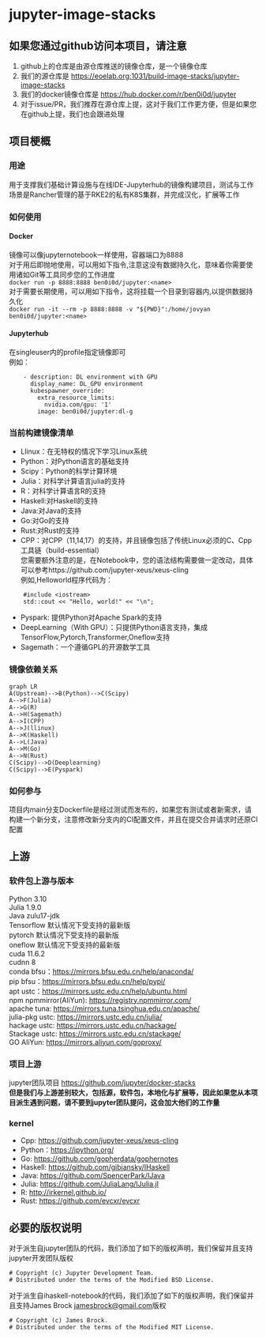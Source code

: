 # jupyter-image-stacks
## 如果您通过github访问本项目，请注意
1. github上的仓库是由源仓库推送的镜像仓库，是一个镜像仓库
2. 我们的源仓库是 https://eoelab.org:1031/build-image-stacks/jupyter-image-stacks  
3. 我们的docker镜像仓库是 https://hub.docker.com/r/ben0i0d/jupyter   
4. 对于issue/PR，我们推荐在源仓库上提，这对于我们工作更方便，但是如果您在github上提，我们也会跟进处理  
## 项目梗概
### 用途
用于支撑我们基础计算设施与在线IDE-Jupyterhub的镜像构建项目，测试与工作场景是Rancher管理的基于RKE2的私有K8S集群，并完成汉化，扩展等工作
### 如何使用
#### Docker
镜像可以像jupyternotebook一样使用，容器端口为8888  
对于用后即抛地使用，可以用如下指令,注意这没有数据持久化，意味着你需要使用诸如Git等工具同步您的工作进度  
`docker run -p 8888:8888 ben0i0d/jupyter:<name>`  
对于需要长期使用，可以用如下指令，这将挂载一个目录到容器内,以提供数据持久化  
`docker run -it --rm -p 8888:8888 -v "${PWD}":/home/jovyan ben0i0d/jupyter:<name>`  
#### Jupyterhub
在singleuser内的profile指定镜像即可  
例如：
```
    - description: DL environment with GPU
      display_name: DL_GPU environment
      kubespawner_override:
        extra_resource_limits:
          nvidia.com/gpu: '1'
        image: ben0i0d/jupyter:dl-g
```
### 当前构建镜像清单
* Llinux：在无特权的情况下学习Linux系统   
* Python：对Python语言的基础支持  
* Scipy：Python的科学计算环境  
* Julia：对科学计算语言julia的支持    
* R：对科学计算语言R的支持    
* Haskell:对Haskell的支持  
* Java:对Java的支持
* Go:对Go的支持
* Rust:对Rust的支持
* CPP：对CPP（11,14,17）的支持，并且镜像包括了传统Linux必须的C、Cpp工具链（build-essential）  
您需要额外注意的是，在Notebook中，您的语法结构需要做一定改动，具体可以参考https://github.com/jupyter-xeus/xeus-cling  
例如,Helloworld程序代码为：  
```
    #include <iostream>
    std::cout << "Hello, world!" << "\n";
```
* Pyspark: 提供Python对Apache Spark的支持  
* DeepLearning（With GPU）：只提供Python语言支持，集成TensorFlow,Pytorch,Transformer,Oneflow支持  
* Sagemath：一个遵循GPL的开源数学工具  
### 镜像依赖关系
```mermaid
graph LR
A(Upstream)-->B(Python)-->C(Scipy)
A-->F(Julia)
A-->G(R)
A-->H(Sagemath)
A-->I(CPP)
A-->J(llinux)
A-->K(Haskell)
A-->L(Java)
A-->M(Go)
A-->N(Rust)
C(Scipy)-->D(Deeplearning)  
C(Scipy)-->E(Pyspark)  
```  
### 如何参与
项目内main分支Dockerfile是经过测试而发布的，如果您有测试或者新需求，请构建一个新分支，注意修改新分支内的CI配置文件，并且在提交合并请求时还原CI配置
## 上游
### 软件包上游与版本
Python 3.10  
Julia 1.9.0  
Java zulu17-jdk  
Tensorflow 默认情况下受支持的最新版  
pytorch 默认情况下受支持的最新版  
oneflow 默认情况下受支持的最新版  
cuda 11.6.2  
cudnn 8  
conda bfsu：https://mirrors.bfsu.edu.cn/help/anaconda/  
pip bfsu：https://mirrors.bfsu.edu.cn/help/pypi/  
apt ustc：https://mirrors.ustc.edu.cn/help/ubuntu.html  
npm npmmirror(AliYun): https://registry.npmmirror.com/  
apache tuna: https://mirrors.tuna.tsinghua.edu.cn/apache/  
julia-pkg ustc: https://mirrors.ustc.edu.cn/julia/  
hackage ustc: https://mirrors.ustc.edu.cn/hackage/  
Stackage ustc: https://mirrors.ustc.edu.cn/stackage/  
GO AliYun: https://mirrors.aliyun.com/goproxy/  
### 项目上游
jupyter团队项目 https://github.com/jupyter/docker-stacks  
**但是我们与上游差别较大，包括源，软件包，本地化与扩展等，因此如果您从本项目派生遇到问题，请不要到jupyter团队提问，这会加大他们的工作量**
### kernel
* Cpp: https://github.com/jupyter-xeus/xeus-cling
* Python：https://ipython.org/
* Go: https://github.com/gopherdata/gophernotes
* Haskell: https://github.com/gibiansky/IHaskell
* Java: https://github.com/SpencerPark/IJava
* Julia: https://github.com/JuliaLang/IJulia.jl
* R: http://irkernel.github.io/
* Rust: https://github.com/evcxr/evcxr
## 必要的版权说明
对于派生自jupyter团队的代码，我们添加了如下的版权声明，我们保留并且支持jupyter开发团队版权
```
# Copyright (c) Jupyter Development Team.
# Distributed under the terms of the Modified BSD License.
```
对于派生自ihaskell-notebook的代码，我们添加了如下的版权声明，我们保留并且支持James Brock <jamesbrock@gmail.com>版权
```
# Copyright (c) James Brock.
# Distributed under the terms of the Modified MIT License.
```
